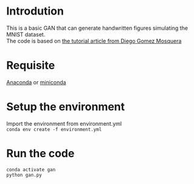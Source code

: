 # Introdution
This is a basic GAN that can generate handwritten figures simulating the MNIST dataset.  
The code is based on [the tutorial article from Diego Gomez Mosquera](https://medium.com/ai-society/gans-from-scratch-1-a-deep-introduction-with-code-in-pytorch-and-tensorflow-cb03cdcdba0f)

# Requisite
[Anaconda](https://www.anaconda.com/) or [miniconda](https://docs.conda.io/en/latest/miniconda.html)

# Setup the environment
Import the environment from environment.yml  
`conda env create -f environment.yml`

# Run the code
`conda activate gan`  
`python gan.py`
